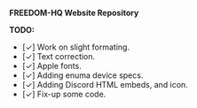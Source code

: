 **FREEDOM-HQ Website Repository**

**TODO:**
- [✓] Work on slight formating. 
- [✓] Text correction. 
- [✓] Apple fonts.
- [✓] Adding enuma device specs.
- [✓] Adding Discord HTML embeds, and icon.
- [✓] Fix-up some code.
